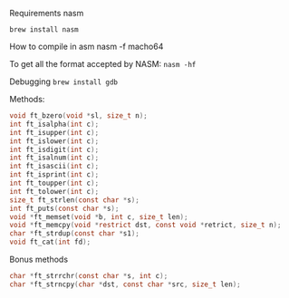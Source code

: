 Requirements nasm

`brew install nasm`

How to compile in asm
nasm -f macho64

To get all the format accepted by NASM:
`nasm -hf`


Debugging
`brew install gdb`

Methods:
``` c
void ft_bzero(void *sl, size_t n);
int ft_isalpha(int c);
int ft_isupper(int c);
int ft_islower(int c);
int ft_isdigit(int c);
int ft_isalnum(int c);
int ft_isascii(int c);
int ft_isprint(int c);
int ft_toupper(int c);
int ft_tolower(int c);
size_t ft_strlen(const char *s);
int ft_puts(const char *s);
void *ft_memset(void *b, int c, size_t len);
void *ft_memcpy(void *restrict dst, const void *retrict, size_t n);
char *ft_strdup(const char *s1);
void ft_cat(int fd);
```

Bonus methods
``` c
char *ft_strrchr(const char *s, int c);
char *ft_strncpy(char *dst, const char *src, size_t len);
```
